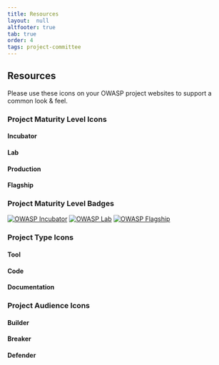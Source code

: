 ```yaml
---
title: Resources
layout:  null
altfooter: true
tab: true
order: 4
tags: project-committee
---
```


## Resources

Please use these icons on your OWASP project websites to support a common look & feel.

### Project Maturity Level Icons

#### Incubator

<p>
    <span class="fa-stack fa-2x">
        <i class="fas fa-circle fa-stack-2x" style="color:#53AAE5"></i>
        <i class="fas fa-egg fa-stack-1x fa-inverse"></i>
    </span>
    <span class="fa-stack fa-1x">
        <i class="fas fa-circle fa-stack-2x" style="color:#53AAE5"></i>
        <i class="fas fa-egg fa-stack-1x fa-inverse"></i>
    </span>
</p>
<p>
    <i class="fas fa-egg fa-4x" style="color:#53AAE5"></i>
    <i class="fas fa-egg fa-3x" style="color:#53AAE5"></i>
    <i class="fas fa-egg fa-2x" style="color:#53AAE5"></i>
    <i class="fas fa-egg fa-1x" style="color:#53AAE5"></i>
</p>

#### Lab

<p>
    <span class="fa-stack fa-2x">
        <i class="fas fa-circle fa-stack-2x" style="color:#FFA500"></i>
        <i class="fas fa-flask fa-stack-1x fa-inverse"></i>
    </span>
    <span class="fa-stack fa-1x">
        <i class="fas fa-circle fa-stack-2x" style="color:#FFA500"></i>
        <i class="fas fa-flask fa-stack-1x fa-inverse"></i>
    </span>
</p>
<p>
    <i class="fas fa-flask fa-4x" style="color:#FFA500"></i>
    <i class="fas fa-flask fa-3x" style="color:#FFA500"></i>
    <i class="fas fa-flask fa-2x" style="color:#FFA500"></i>
    <i class="fas fa-flask fa-1x" style="color:#FFA500"></i>
</p>

#### Production

<p>
    <span class="fa-stack fa-2x">
        <i class="fas fa-circle fa-stack-2x" style="color:#800080"></i>
        <i class="fas fa-cog fa-stack-1x fa-inverse"></i>
    </span>
    <span class="fa-stack fa-1x">
        <i class="fas fa-circle fa-stack-2x" style="color:#800080"></i>
        <i class="fas fa-cog fa-stack-1x fa-inverse"></i>
    </span>
</p>
<p>
    <i class="fas fa-cog fa-4x" style="color:#800080"></i>
    <i class="fas fa-cog fa-3x" style="color:#800080"></i>
    <i class="fas fa-cog fa-2x" style="color:#800080"></i>
    <i class="fas fa-cog fa-1x" style="color:#800080"></i>
</p>

#### Flagship

<p>
    <span class="fa-stack fa-2x">
        <i class="fas fa-circle fa-stack-2x" style="color:#2ADA08"></i>
        <i class="fas fa-flag fa-stack-1x fa-inverse"></i>
    </span>
    <span class="fa-stack fa-1x">
        <i class="fas fa-circle fa-stack-2x" style="color:#2ADA08"></i>
        <i class="fas fa-flag fa-stack-1x fa-inverse"></i>
    </span>
</p>
<p>
    <i class="fas fa-flag fa-4x" style="color:#2ADA08"></i>
    <i class="fas fa-flag fa-3x" style="color:#2ADA08"></i>
    <i class="fas fa-flag fa-2x" style="color:#2ADA08"></i>
    <i class="fas fa-flag fa-1x" style="color:#2ADA08"></i>
</p>

### Project Maturity Level Badges

[![OWASP Incubator](https://img.shields.io/badge/owasp-incubator%20project-blue.svg)](https://www.owasp.org/projects)
[![OWASP Lab](https://img.shields.io/badge/owasp-lab%20project-f7b73c.svg)](https://www.owasp.org/projects)
[![OWASP Flagship](https://img.shields.io/badge/owasp-flagship%20project-38a047.svg)](https://www.owasp.org/projects)

### Project Type Icons

#### Tool

<i class="fas fa-tools fa-4x" style="color:#233e81;"></i>
<i class="fas fa-tools fa-3x" style="color:#233e81;"></i>
<i class="fas fa-tools fa-2x" style="color:#233e81;"></i>
<i class="fas fa-tools fa-1x" style="color:#233e81;"></i>

#### Code

<i class="fas fa-file-code fa-4x" style="color:#233e81;"></i>
<i class="fas fa-file-code fa-3x" style="color:#233e81;"></i>
<i class="fas fa-file-code fa-2x" style="color:#233e81;"></i>
<i class="fas fa-file-code fa-1x" style="color:#233e81;"></i>

#### Documentation

<i class="fas fa-file-alt fa-4x" style="color:#233e81;"></i>
<i class="fas fa-file-alt fa-3x" style="color:#233e81;"></i>
<i class="fas fa-file-alt fa-2x" style="color:#233e81;"></i>
<i class="fas fa-file-alt fa-1x" style="color:#233e81;"></i>

### Project Audience Icons

#### Builder

<i class="fas fa-toolbox fa-4x" style="color:#233e81;"></i>
<i class="fas fa-toolbox fa-3x" style="color:#233e81;"></i>
<i class="fas fa-toolbox fa-2x" style="color:#233e81;"></i>
<i class="fas fa-toolbox fa-1x" style="color:#233e81;"></i>

#### Breaker
<i class="fas fa-hammer fa-4x" style="color:#233e81;"></i>
<i class="fas fa-hammer fa-3x" style="color:#233e81;"></i>
<i class="fas fa-hammer fa-2x" style="color:#233e81;"></i>
<i class="fas fa-hammer fa-1x" style="color:#233e81;"></i>

#### Defender

<i class="fas fa-shield-alt fa-4x" style="color:#233e81;"></i>
<i class="fas fa-shield-alt fa-3x" style="color:#233e81;"></i>
<i class="fas fa-shield-alt fa-2x" style="color:#233e81;"></i>
<i class="fas fa-shield-alt fa-1x" style="color:#233e81;"></i>
